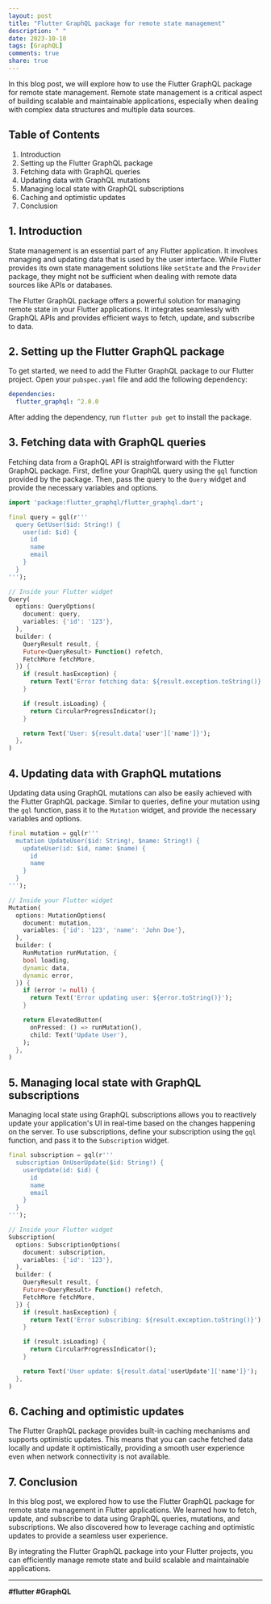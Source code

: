 ```yaml
---
layout: post
title: "Flutter GraphQL package for remote state management"
description: " "
date: 2023-10-10
tags: [GraphQL]
comments: true
share: true
---
```


In this blog post, we will explore how to use the Flutter GraphQL package for remote state management. Remote state management is a critical aspect of building scalable and maintainable applications, especially when dealing with complex data structures and multiple data sources.

## Table of Contents
1. Introduction
2. Setting up the Flutter GraphQL package
3. Fetching data with GraphQL queries
4. Updating data with GraphQL mutations
5. Managing local state with GraphQL subscriptions
6. Caching and optimistic updates
7. Conclusion

## 1. Introduction
State management is an essential part of any Flutter application. It involves managing and updating data that is used by the user interface. While Flutter provides its own state management solutions like `setState` and the `Provider` package, they might not be sufficient when dealing with remote data sources like APIs or databases.

The Flutter GraphQL package offers a powerful solution for managing remote state in your Flutter applications. It integrates seamlessly with GraphQL APIs and provides efficient ways to fetch, update, and subscribe to data.

## 2. Setting up the Flutter GraphQL package
To get started, we need to add the Flutter GraphQL package to our Flutter project. Open your `pubspec.yaml` file and add the following dependency:

```yaml
dependencies:
  flutter_graphql: ^2.0.0
```

After adding the dependency, run `flutter pub get` to install the package.

## 3. Fetching data with GraphQL queries
Fetching data from a GraphQL API is straightforward with the Flutter GraphQL package. First, define your GraphQL query using the `gql` function provided by the package. Then, pass the query to the `Query` widget and provide the necessary variables and options.

```dart
import 'package:flutter_graphql/flutter_graphql.dart';

final query = gql(r'''
  query GetUser($id: String!) {
    user(id: $id) {
      id
      name
      email
    }
  }
''');

// Inside your Flutter widget
Query(
  options: QueryOptions(
    document: query,
    variables: {'id': '123'},
  ),
  builder: (
    QueryResult result, {
    Future<QueryResult> Function() refetch,
    FetchMore fetchMore,
  }) {
    if (result.hasException) {
      return Text('Error fetching data: ${result.exception.toString()}');
    }

    if (result.isLoading) {
      return CircularProgressIndicator();
    }

    return Text('User: ${result.data['user']['name']}');
  },
)
```

## 4. Updating data with GraphQL mutations
Updating data using GraphQL mutations can also be easily achieved with the Flutter GraphQL package. Similar to queries, define your mutation using the `gql` function, pass it to the `Mutation` widget, and provide the necessary variables and options.

```dart
final mutation = gql(r'''
  mutation UpdateUser($id: String!, $name: String!) {
    updateUser(id: $id, name: $name) {
      id
      name
    }
  }
''');

// Inside your Flutter widget
Mutation(
  options: MutationOptions(
    document: mutation,
    variables: {'id': '123', 'name': 'John Doe'},
  ),
  builder: (
    RunMutation runMutation, {
    bool loading,
    dynamic data,
    dynamic error,
  }) {
    if (error != null) {
      return Text('Error updating user: ${error.toString()}');
    }

    return ElevatedButton(
      onPressed: () => runMutation(),
      child: Text('Update User'),
    );
  },
)
```

## 5. Managing local state with GraphQL subscriptions
Managing local state using GraphQL subscriptions allows you to reactively update your application's UI in real-time based on the changes happening on the server. To use subscriptions, define your subscription using the `gql` function, and pass it to the `Subscription` widget.

```dart
final subscription = gql(r'''
  subscription OnUserUpdate($id: String!) {
    userUpdate(id: $id) {
      id
      name
      email
    }
  }
''');

// Inside your Flutter widget
Subscription(
  options: SubscriptionOptions(
    document: subscription,
    variables: {'id': '123'},
  ),
  builder: (
    QueryResult result, {
    Future<QueryResult> Function() refetch,
    FetchMore fetchMore,
  }) {
    if (result.hasException) {
      return Text('Error subscribing: ${result.exception.toString()}');
    }

    if (result.isLoading) {
      return CircularProgressIndicator();
    }

    return Text('User update: ${result.data['userUpdate']['name']}');
  },
)
```

## 6. Caching and optimistic updates
The Flutter GraphQL package provides built-in caching mechanisms and supports optimistic updates. This means that you can cache fetched data locally and update it optimistically, providing a smooth user experience even when network connectivity is not available.

## 7. Conclusion
In this blog post, we explored how to use the Flutter GraphQL package for remote state management in Flutter applications. We learned how to fetch, update, and subscribe to data using GraphQL queries, mutations, and subscriptions. We also discovered how to leverage caching and optimistic updates to provide a seamless user experience.

By integrating the Flutter GraphQL package into your Flutter projects, you can efficiently manage remote state and build scalable and maintainable applications.

---

**#flutter #GraphQL**